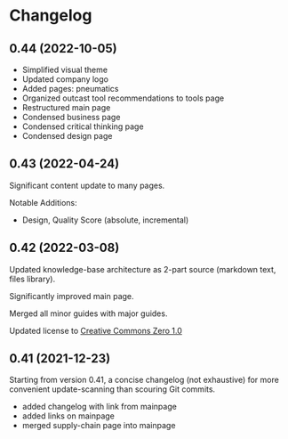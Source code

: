 # Changelog

## 0.44 (2022-10-05)

* Simplified visual theme
* Updated company logo
* Added pages: pneumatics
* Organized outcast tool recommendations to tools page
* Restructured main page
* Condensed business page
* Condensed critical thinking page
* Condensed design page

## 0.43 (2022-04-24)

Significant content update to many pages.

Notable Additions:

* Design, Quality Score (absolute, incremental)

## 0.42 (2022-03-08)

Updated knowledge-base architecture as 2-part source (markdown text, files library).

Significantly improved main page.

Merged all minor guides with major guides.

Updated license to [Creative Commons Zero 1.0](http://creativecommons.org/publicdomain/zero/1.0/)

## 0.41 (2021-12-23)

Starting from version 0.41, a concise changelog (not exhaustive) for more convenient update-scanning than scouring Git commits.

* added changelog with link from mainpage
* added links on mainpage
* merged supply-chain page into mainpage

